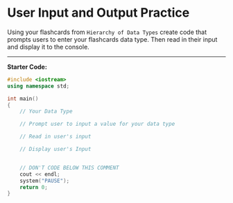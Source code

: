 # User Input and Output Practice

Using your flashcards from `Hierarchy of Data Types` create code that prompts
users to enter your flashcards data type. Then read in their input and display
it to the console.

 ---
**Starter Code:**

```c++
#include <iostream>
using namespace std;

int main()
{
    // Your Data Type

    // Prompt user to input a value for your data type

    // Read in user's input

    // Display user's Input


    // DON'T CODE BELOW THIS COMMENT
    cout << endl;
    system("PAUSE");
    return 0;
}
```
